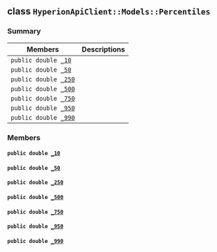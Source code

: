 ## class `HyperionApiClient::Models::Percentiles` 

### Summary

 Members                        | Descriptions                                
--------------------------------|---------------------------------------------
`public double `[`_10`](#class_hyperion_api_client_1_1_models_1_1_percentiles_1a46dd815759146d4cbf1264df76c43e4a) | 
`public double `[`_50`](#class_hyperion_api_client_1_1_models_1_1_percentiles_1ab63c4fc993a019d645a910355040be86) | 
`public double `[`_250`](#class_hyperion_api_client_1_1_models_1_1_percentiles_1a63991b91b5112fe636bc7e6263c288bf) | 
`public double `[`_500`](#class_hyperion_api_client_1_1_models_1_1_percentiles_1a876ef0be1adc9402f6228ae3015a2080) | 
`public double `[`_750`](#class_hyperion_api_client_1_1_models_1_1_percentiles_1acb0f3f55e6cb890bda913cb1e1c93764) | 
`public double `[`_950`](#class_hyperion_api_client_1_1_models_1_1_percentiles_1af46b6c1421353be677ffdaf3feb4fc44) | 
`public double `[`_990`](#class_hyperion_api_client_1_1_models_1_1_percentiles_1adedbfbbde4442d304bd8c49cd86d7211) | 

### Members

#### `public double `[`_10`](#class_hyperion_api_client_1_1_models_1_1_percentiles_1a46dd815759146d4cbf1264df76c43e4a) 

#### `public double `[`_50`](#class_hyperion_api_client_1_1_models_1_1_percentiles_1ab63c4fc993a019d645a910355040be86) 

#### `public double `[`_250`](#class_hyperion_api_client_1_1_models_1_1_percentiles_1a63991b91b5112fe636bc7e6263c288bf) 

#### `public double `[`_500`](#class_hyperion_api_client_1_1_models_1_1_percentiles_1a876ef0be1adc9402f6228ae3015a2080) 

#### `public double `[`_750`](#class_hyperion_api_client_1_1_models_1_1_percentiles_1acb0f3f55e6cb890bda913cb1e1c93764) 

#### `public double `[`_950`](#class_hyperion_api_client_1_1_models_1_1_percentiles_1af46b6c1421353be677ffdaf3feb4fc44) 

#### `public double `[`_990`](#class_hyperion_api_client_1_1_models_1_1_percentiles_1adedbfbbde4442d304bd8c49cd86d7211) 

